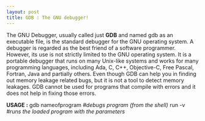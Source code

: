 ```yaml
---
layout: post
title: GDB : The GNU debugger!
---
```


The GNU Debugger, usually called just **GDB** and named gdb as an executable file, is the standard debugger for the GNU operating system. A debugger is regarded as the best friend of a software programmer. However, its use is not strictly limited to the GNU operating system. It is a portable debugger that runs on many Unix-like systems and works for many programming languages, including Ada, C, C++, Objective-C, Free Pascal, Fortran, Java and partially others.
Even though GDB can help you in finding out memory leakage related bugs, but it is not a tool to detect memory leakages. GDB cannot be used for programs that compile with errors and it does not help in fixing those errors.

**USAGE :**
gdb nameofprogram   *#debugs program (from the shell)*
run -v	            *#runs the loaded program with the parameters*

